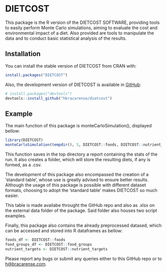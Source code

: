 
# DIETCOST

<!-- badges: start -->

<!-- badges: end -->

This package is the R version of the DIETCOST SOFTWARE, providing tools
to easily perform Monte Carlo simulations, aiming to evaluate the cost
and environmental impact of a diet. Also provided are tools to
manipulate the data and to conduct basic statistical analysis of the
results.

## Installation

You can install the stable version of DIETCOST from CRAN with:

``` r
install.packages("DIETCOST")
```

Also, the development version of DIETCOST is available in
[GitHub](https://github.com/):

``` r
# install.packages("devtools")
devtools::install_github("hbracarense/dietcost")
```

## Example

The main function of this package is monteCarloSimulation(), displayed
bellow:

``` r
library(DIETCOST)
monteCarloSimulation(tempdir(), 5, DIETCOST::foods, DIETCOST::nutrient_targets, DIETCOST::food_groups, person = 'woman', 'PF', c(1,2,3), 0.5, allow_discretionary = TRUE, allow_alcohol = TRUE, allow_takeaway = TRUE)
```

This function saves in the top directory a report containing the stats
of the run. It also creates a folder, which will store the resulting
diets, if any is formed, as a .csv.

The development of this package also encompassed the creation of a
‘standard table’, whose use is greatly advised to ensure better results.
Although the usage of this package is possible with different dataset
formats, choosing to adopt the ‘standard table’ makes DIETCOST so much
easier.

This table is made availabe throught the GitHub repo and also as .xlsx
on the external data folder of the package. Said folder also houses two
script examples.

Finally, this package also contains the already preprocessed datased,
which can be accessed and stored into R dataframes as bellow:

``` r
foods_df <- DIETCOST::foods
food_groups_df <- DIETCOST::food_groups
nutrient_targets <- DIETCOST::nutrient_targets
```

Please report any bugs or submit any queries either to this GitHub repo
or to <h@bracarense.com>.
